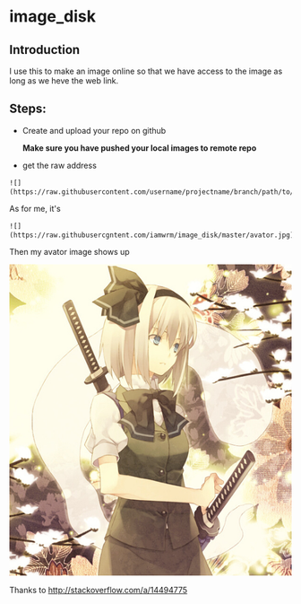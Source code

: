 # image_disk


## Introduction
I use this to make an image online
so that we have access to the image 
as long as we heve the web link.

## Steps:

* Create and upload your repo on github 
    
    **Make sure you have pushed your local images to remote repo**
* get the raw address

```
![](https://raw.githubusercontent.com/username/projectname/branch/path/to/img.png)
```

As for me, it's
```
![](https://raw.githubusercgntent.com/iamwrm/image_disk/master/avator.jpg)
```

Then my avator image shows up

![](https://raw.githubusercontent.com/iamwrm/image_disk/master/avator.jpg)




Thanks to http://stackoverflow.com/a/14494775
